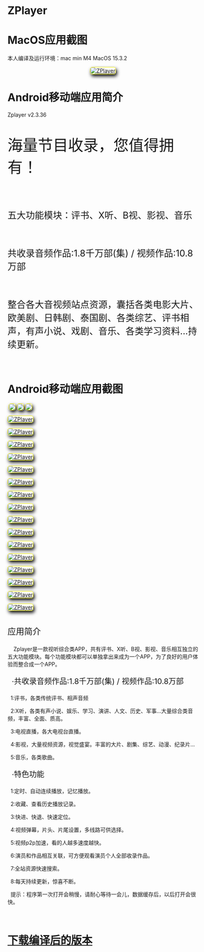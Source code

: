 <style>
img{border:1px solid #ffff00!important;
-webkit-box-shadow:rgba(0,0,0,1) 3px 5px 10px;-moz-box-shadow:rgba(0,0,0,1) 3 5 10px;box-shadow:rgba(0,0,0,1) 3 5 10px;filter:progid:DXImageTransform.Microsoft.Shadow(color=#000000,direction=120,strength=4);filter:progid:DXImageTransform.Microsoft.Blur(PixelRadius=5,MakeShadow=false);border-radius:5px;-webkit-border-radius:5px;-moz-border-radius:5px;transition:All 0.8s ease-in-out;-webkit-transition:All 0.8s ease-in-out;-moz-transition:All 0.8s ease-in-out;-o-transition:All 0.8s ease-in-out;-webkit-user-select:none;-webkit-touch-callout:none;image-rendering:pixelated;image-rendering:crisp-edges;image-rendering:-moz-crisp-edges;image-rendering:-o-crisp-edges;image-rendering:-webkit-optimize-contrast;image-rendering:crisp-edges;-ms-interpolation-mode:nearest-neighbor;object-fit:fill !important;vertical-align:middle;
}
</style>
# ZPlayer

# MacOS应用截图
本人编译及运行环境：mac min M4 MacOS 15.3.2
<div align="center">

[![ZPlayer](https://github.com/tonyblues8/ZPlayer/blob/main/pic/jp.png?raw=true)](#MacOS应用截图)

</div>


# Android移动端应用简介
Zplayer v2.3.36
<p style="font-size:2.5rem">海量节目收录，您值得拥有！</p><br>
<p style="font-size:1.5rem">五大功能模块：评书、X听、B视、影视、音乐</p><br>
<p style="font-size:1.5rem"> 共收录音频作品:1.8千万部(集) / 视频作品:10.8万部</p><br>
<p style="font-size:1.5rem">整合各大音视频站点资源，囊括各类电影大片、欧美剧、日韩剧、泰国剧、各类综艺、评书相声，有声小说、戏剧、音乐、各类学习资料...持续更新。</p><br>

# Android移动端应用截图
<div align="center" style="display:inline-block!important;">
<img src="https://raw.githubusercontent.com/tonyblues8/ZPlayer/refs/heads/main/pic/app/Screenshot_20250401_064935.jpg">

<img src="https://raw.githubusercontent.com/tonyblues8/ZPlayer/refs/heads/main/pic/app/Screenshot_20250401_064935.jpg">

<img src="https://raw.githubusercontent.com/tonyblues8/ZPlayer/refs/heads/main/pic/app/Screenshot_20250401_064935.jpg">


[![ZPlayer](https://raw.githubusercontent.com/tonyblues8/ZPlayer/refs/heads/main/pic/app/Screenshot_20250401_064935.jpg)](#Android移动端应用简介)

[![ZPlayer](https://raw.githubusercontent.com/tonyblues8/ZPlayer/refs/heads/main/pic/app/Screenshot_20250401_064852.jpg)](#Android移动端应用简介)

[![ZPlayer](https://raw.githubusercontent.com/tonyblues8/ZPlayer/refs/heads/main/pic/app/Screenshot_20250401_064947.jpg)](#Android移动端应用简介)

[![ZPlayer](https://raw.githubusercontent.com/tonyblues8/ZPlayer/refs/heads/main/pic/app/Screenshot_20250401_065003.jpg)](#Android移动端应用简介)

[![ZPlayer](https://raw.githubusercontent.com/tonyblues8/ZPlayer/refs/heads/main/pic/app/Screenshot_20250401_065118.jpg)](#Android移动端应用简介)

[![ZPlayer](https://raw.githubusercontent.com/tonyblues8/ZPlayer/refs/heads/main/pic/app/Screenshot_20250401_065130.jpg)](#Android移动端应用简介)

[![ZPlayer](https://raw.githubusercontent.com/tonyblues8/ZPlayer/refs/heads/main/pic/app/Screenshot_20250401_065146.jpg)](#Android移动端应用简介)

[![ZPlayer](https://raw.githubusercontent.com/tonyblues8/ZPlayer/refs/heads/main/pic/app/Screenshot_20250401_065242.jpg)](#Android移动端应用简介)

[![ZPlayer](https://raw.githubusercontent.com/tonyblues8/ZPlayer/refs/heads/main/pic/app/Screenshot_20250401_065302.jpg)](#Android移动端应用简介)

[![ZPlayer](https://raw.githubusercontent.com/tonyblues8/ZPlayer/refs/heads/main/pic/app/Screenshot_20250401_065336.jpg)](#Android移动端应用简介)

[![ZPlayer](https://raw.githubusercontent.com/tonyblues8/ZPlayer/refs/heads/main/pic/app/Screenshot_20250401_065431.jpg)](#Android移动端应用简介)

[![ZPlayer](https://raw.githubusercontent.com/tonyblues8/ZPlayer/refs/heads/main/pic/app/Screenshot_20250401_065445.jpg)](#Android移动端应用简介)

[![ZPlayer](https://raw.githubusercontent.com/tonyblues8/ZPlayer/refs/heads/main/pic/app/Screenshot_20250401_065509.jpg)](#Android移动端应用简介)

[![ZPlayer](https://raw.githubusercontent.com/tonyblues8/ZPlayer/refs/heads/main/pic/app/Screenshot_20250401_065551.jpg)](#Android移动端应用简介)

[![ZPlayer](https://raw.githubusercontent.com/tonyblues8/ZPlayer/refs/heads/main/pic/app/Screenshot_20250401_065705.jpg)](#Android移动端应用简介)

[![ZPlayer](https://raw.githubusercontent.com/tonyblues8/ZPlayer/refs/heads/main/pic/app/Screenshot_20250401_065720.jpg)](#Android移动端应用简介)

</div>
<div class="apk_left_title" style="text-align:left;">
 <p class="apk_left_title_nav" style="font-size:22px;">应用简介</p>
 <div class="apk_left_title_info">
  <p>&nbsp;&nbsp;&nbsp;&nbsp;Zplayer是一款视听综合类APP，共有评书、X听、B视、影视、音乐相互独立的五大功能模块。每个功能模块都可以单独拿出来成为一个APP，为了良好的用户体验而整合成一个APP。</p>
  <p style="font-size:20px;">&nbsp;&nbsp;&middot;共收录音频作品:1.8千万部(集) / 视频作品:10.8万部</p>
  <p>&nbsp;&nbsp;1:评书，各类传统评书、相声音频</p>
  <p>&nbsp;&nbsp;2:X听，各类有声小说、娱乐、学习、演讲、人文、历史、军事...大量综合类音频，丰富、全面、质高。</p>
  <p>&nbsp;&nbsp;3:电视直播，各大电视台直播。</p>
  <p>&nbsp;&nbsp;4:影视，大量视频资源，视觉盛宴。丰富的大片、剧集、综艺、动漫、纪录片...</p>
  <p>&nbsp;&nbsp;5:音乐，各类歌曲。</p>
  <p style="font-size:20px;">&nbsp;&nbsp;&middot;特色功能</p>
  <p>&nbsp;&nbsp;1:定时、自动连续播放，记忆播放。</p>
  <p>&nbsp;&nbsp;2:收藏、查看历史播放记录。</p>
  <p>&nbsp;&nbsp;3:快进、快退、快速定位。</p>
  <p>&nbsp;&nbsp;4:视频弹幕，片头、片尾设置，多线路可供选择。</p>
  <p>&nbsp;&nbsp;5:视频p2p加速，看的人越多速度越快。</p>
  <p>&nbsp;&nbsp;6:演员和作品相互关联，可方便观看演员个人全部收录作品。</p>
  <p>&nbsp;&nbsp;7:全站资源快速搜索。</p>
  <p>&nbsp;&nbsp;8:每天持续更新，惊喜不断。</p>
  <p>&nbsp;&nbsp;提示：程序第一次打开会稍慢，请耐心等待一会儿，数据缓存后，以后打开会很快。</p>
  <p><br /></p>
 </div>
</div>		

# <a href="https://github.com/tonyblues8/ZPlayer/releases">下载编译后的版本</a>

